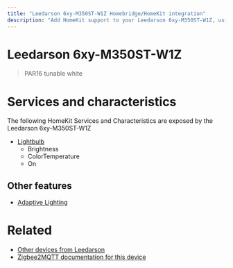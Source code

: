 ```yaml
---
title: "Leedarson 6xy-M350ST-W1Z Homebridge/HomeKit integration"
description: "Add HomeKit support to your Leedarson 6xy-M350ST-W1Z, using Homebridge, Zigbee2MQTT and homebridge-z2m."
---
```

<!---
This file has been GENERATED using src/docgen/docgen.ts
DO NOT EDIT THIS FILE MANUALLY!
-->
# Leedarson 6xy-M350ST-W1Z
> PAR16 tunable white


# Services and characteristics
The following HomeKit Services and Characteristics are exposed by
the Leedarson 6xy-M350ST-W1Z

* [Lightbulb](../../light.md)
  * Brightness
  * ColorTemperature
  * On


## Other features
* [Adaptive Lighting](../../light.md)


# Related
* [Other devices from Leedarson](../index.md#leedarson)
* [Zigbee2MQTT documentation for this device](https://www.zigbee2mqtt.io/devices/6xy-M350ST-W1Z.html)